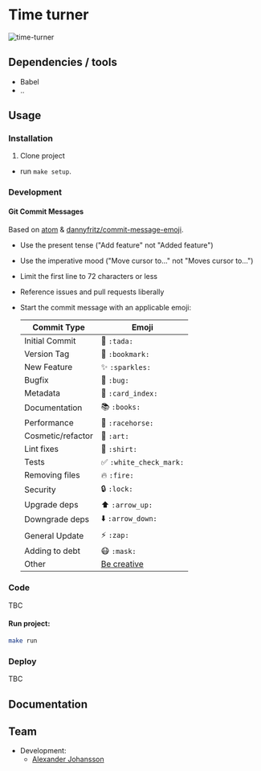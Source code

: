 Time turner
=========================


![time-turner](http://img08.deviantart.net/d868/i/2012/025/8/c/time_turner_3_by_jamieg09-d4ne7od.jpg)


## Dependencies / tools

* Babel
* ..


## Usage

### Installation

1. Clone project
* run `make setup`.


### Development


#### Git Commit Messages

Based on [atom](https://github.com/atom/atom/blob/3b3baac14e78e66cb4c33f0f70b08aa94789d982/CONTRIBUTING.md#git-commit-messages) & [dannyfritz/commit-message-emoji](https://github.com/dannyfritz/commit-message-emoji).

* Use the present tense ("Add feature" not "Added feature")
* Use the imperative mood ("Move cursor to..." not "Moves cursor to...")
* Limit the first line to 72 characters or less
* Reference issues and pull requests liberally
* Start the commit message with an applicable emoji:

    Commit Type | Emoji
    ----------  | -------------
    Initial Commit | :tada: `:tada:`
    Version Tag | :bookmark: `:bookmark:`
    New Feature | :sparkles: `:sparkles:`
    Bugfix | :bug: `:bug:`
    Metadata | :card_index: `:card_index:`
    Documentation | :books: `:books:`
    Performance | :racehorse: `:racehorse:`
    Cosmetic/refactor | :art: `:art:`
    Lint fixes | :shirt: `:shirt:`
    Tests | :white_check_mark: `:white_check_mark:`
    Removing files | :fire: `:fire:`
    Security | :lock: `:lock:`
    Upgrade deps | :arrow_up: `:arrow_up:`
    Downgrade deps | :arrow_down: `:arrow_down:`
    General Update | :zap: `:zap:`
    Adding to debt | :mask: `:mask:`
    Other | [Be creative](http://www.emoji-cheat-sheet.com/)

### Code

TBC

#### Run project:

```sh
make run
```


### Deploy

TBC

## Documentation




## Team

* Development:
    - [Alexander Johansson](https://github.com/KATT)

